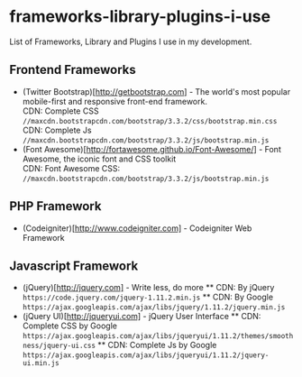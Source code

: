 # frameworks-library-plugins-i-use
List of Frameworks, Library and Plugins I use in my development.


## Frontend Frameworks
* (Twitter Bootstrap)[http://getbootstrap.com] - The world's most popular mobile-first and responsive front-end framework.<br/>
CDN: Complete CSS `//maxcdn.bootstrapcdn.com/bootstrap/3.3.2/css/bootstrap.min.css`<br/>
CDN: Complete Js `//maxcdn.bootstrapcdn.com/bootstrap/3.3.2/js/bootstrap.min.js`
* (Font Awesome)[http://fortawesome.github.io/Font-Awesome/] - Font Awesome, the iconic font and CSS toolkit<br/>
CDN: Font Awesome CSS: `//maxcdn.bootstrapcdn.com/bootstrap/3.3.2/js/bootstrap.min.js`

## PHP Framework
* (Codeigniter)[http://www.codeigniter.com] - Codeigniter Web Framework

## Javascript Framework
* (jQuery)[http://jquery.com] - Write less, do more
** CDN: By jQuery `https://code.jquery.com/jquery-1.11.2.min.js`
** CDN: By Google `https://ajax.googleapis.com/ajax/libs/jquery/1.11.2/jquery.min.js`
* (jQuery UI)[http://jqueryui.com] - jQuery User Interface
** CDN: Complete CSS by Google `https://ajax.googleapis.com/ajax/libs/jqueryui/1.11.2/themes/smoothness/jquery-ui.css`
** CDN: Complete Js by Google `https://ajax.googleapis.com/ajax/libs/jqueryui/1.11.2/jquery-ui.min.js`
